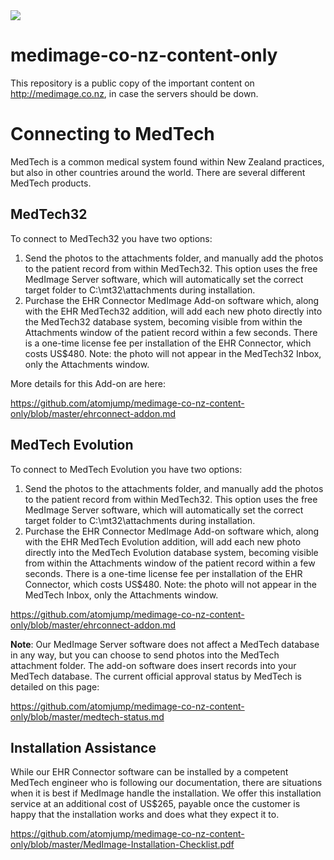 <img src="https://atomjump.com/images/logo80.png">



# medimage-co-nz-content-only
This repository is a public copy of the important content on http://medimage.co.nz,  in case the servers should be down.

# Connecting to MedTech

MedTech is a common medical system found within New Zealand practices, but also in other countries around the world. There are several different MedTech products.

## MedTech32

To connect to MedTech32 you have two options:

1. Send the photos to the attachments folder, and manually add the photos to the patient record from within MedTech32. This option uses the free MedImage Server software, which will automatically set the correct target folder to C:\mt32\attachments during installation.
2. Purchase the EHR Connector MedImage Add-on software which, along with the EHR MedTech32 addition, will add each new photo directly into the MedTech32 database system, becoming visible from within the Attachments window of the patient record within a few seconds. There is a one-time license fee per installation of the EHR Connector, which costs US$480. Note: the photo will not appear in the MedTech32 Inbox, only the Attachments window.

More details for this Add-on are here: 

https://github.com/atomjump/medimage-co-nz-content-only/blob/master/ehrconnect-addon.md

## MedTech Evolution

To connect to MedTech Evolution you have two options:

1. Send the photos to the attachments folder, and manually add the photos to the patient record from within MedTech32. This option uses the free MedImage Server software, which will automatically set the correct target folder to C:\mt32\attachments during installation.
2. Purchase the EHR Connector MedImage Add-on software which, along with the EHR MedTech Evolution addition, will add each new photo directly into the MedTech Evolution database system, becoming visible from within the Attachments window of the patient record within a few seconds. There is a one-time license fee per installation of the EHR Connector, which costs US$480. Note: the photo will not appear in the MedTech Inbox, only the Attachments window.

https://github.com/atomjump/medimage-co-nz-content-only/blob/master/ehrconnect-addon.md


__Note__: Our MedImage Server software does not affect a MedTech database in any way, but you can choose to send photos into the MedTech attachment folder. The add-on software does insert records into your MedTech database. The current official approval status by MedTech is detailed on this page:

https://github.com/atomjump/medimage-co-nz-content-only/blob/master/medtech-status.md


## Installation Assistance

While our EHR Connector software can be installed by a competent MedTech engineer who is following our documentation, there are situations when it is best if MedImage handle the installation. We offer this installation service at an additional cost of US$265, payable once the customer is happy that the installation works and does what they expect it to.

https://github.com/atomjump/medimage-co-nz-content-only/blob/master/MedImage-Installation-Checklist.pdf
